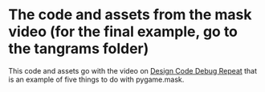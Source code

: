 # The code and assets from the mask video (for the final example, go to the tangrams folder)
This code and assets go with the video on <a href="https://www.youtube.com/channel/UCd8ZAc9IpjNxDhBBHELJWtA">Design Code Debug Repeat</a> that is an example of five things to do with pygame.mask.
